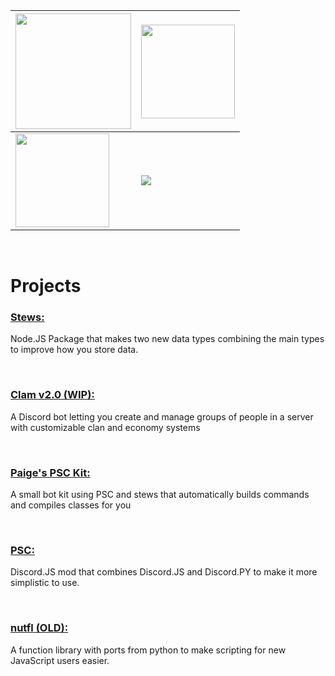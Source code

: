| <img height=185 src="https://github-readme-activity-graph.cyclic.app/graph?username=nuttmegg&theme=github-compact"> | <img  height=150 src="https://github-readme-stats-git-masterrstaa-rickstaa.vercel.app/api?username=nuttmegg&theme=github_dark"> |
| ---- | ---- |
| <img height=150 src="https://github-profile-summary-cards.vercel.app/api/cards/profile-details?username=nuttmegg&theme=github_dark"> | <img src="https://github-readme-stats.vercel.app/api/top-langs/?username=nuttmegg&theme=github_dark">

<br>

# Projects

### **[Stews:](https://github.com/nuttmegg/stew)** 
Node.JS Package that makes two new data types combining the main types to improve how you store data.

<br>

### **[Clam v2.0 (WIP):](https://github.com/nuttmegg/Clam)** 
A Discord bot letting you create and manage groups of people in a server with customizable clan and economy systems

<br>

### **[Paige's PSC Kit:](https://github.com/nuttmegg/paiges-psc-kit)** 
A small bot kit using PSC and stews that automatically builds commands and compiles classes for you

<br>

### **[PSC:](https://github.com/nuttmegg/psc)** 
Discord.JS mod that combines Discord.JS and Discord.PY to make it more simplistic to use.

<br>

### **[nutfl (OLD):](https://github.com/nuttmegg/nutfl)** 
A function library with ports from python to make scripting for new JavaScript users easier.
